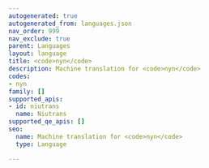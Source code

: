 ```yaml
---
autogenerated: true
autogenerated_from: languages.json
nav_order: 999
nav_exclude: true
parent: Languages
layout: language
title: <code>nyn</code>
description: Machine translation for <code>nyn</code>
codes:
- nyn
family: []
supported_apis:
- id: niutrans
  name: Niutrans
supported_qe_apis: []
seo:
  name: Machine translation for <code>nyn</code>
  type: Language

---
```



